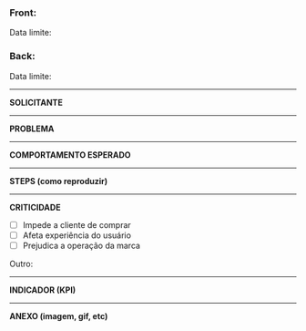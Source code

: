 ### Front: 
Data limite: 
### Back: 
Data limite: 


----


**SOLICITANTE**


----


**PROBLEMA**


----


**COMPORTAMENTO ESPERADO**


----


**STEPS (como reproduzir)**


----


**CRITICIDADE**
- [ ] Impede a cliente de comprar
- [ ] Afeta experiência do usuário
- [ ] Prejudica a operação da marca

Outro:


----


**INDICADOR (KPI)**


----


**ANEXO (imagem, gif, etc)**
